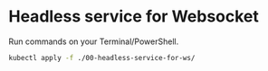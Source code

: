 # Headless service for Websocket

Run commands on your Terminal/PowerShell.

```bash
kubectl apply -f ./00-headless-service-for-ws/ 
```


